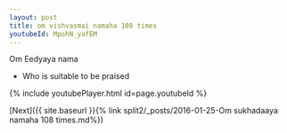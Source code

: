 ```yaml
---
layout: post
title: om vishvasmai namaha 108 times
youtubeId: MpohN_yafEM
---
```

 
 
Om Eedyaya nama 
 
 -  Who is suitable to be praised 
 
  
 
  
 
 
 
 
 
 


{% include youtubePlayer.html id=page.youtubeId %}
 
[Next]({{ site.baseurl }}{% link  split2/_posts/2016-01-25-Om sukhadaaya namaha 108 times.md%})
 
